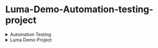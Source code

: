 # Luma-Demo-Automation-testing-project
<details>
<summary>Automation Testing</summary>

### Content Automation Testing 

**Software Testing**:  
Software Testing is a method to check whether the actual software product matches expected requirements and to ensure that software product is Defect free. It involves execution of software/system components using manual or automated tools to evaluate one or more properties of interest. The purpose of software testing is to identify errors, gaps or missing requirements in contrast to actual requirements.  
  
Some prefer saying Software testing definition as a White Box and Black Box Testing. In simple terms, Software Testing means the Verification of Application 
Under Test (AUT)
  
**What is Automation Testing?**  
Automation Testing is a software testing technique that performs using special automated testing software tools to execute a test case suite. On the contrary,Manual Testing is performed by a human sitting in front of a computer carefully executing the test steps.  
The automation testing software can also enter test data into the System Under Test, compare expected and actual results and generate detailed test reports.Software Test Automation demands considerable investments of money and resources.  
Successive development cycles will require execution of same test suite repeatedly. Using a test automation tool, it’s possible to record this test suite and re-play it as required. Once the test suite is automated, no human intervention is required. This improved ROI of Test Automation. The goal of Automation is to reduce the number of test cases to be run manually and not to eliminate Manual Testing altogether.  

**Difference Between Manual And Automation Testing**  

| Automation Testing | Manual Testing |
| ---- | ---- |
| Automated testing is more reliable. It performs same operation each time. It eliminates the risk of human errors. | Manual testing is less reliable. Due to human error, manual testing is not accurate all the time. |
| Initial investment of automation testing is higher. Investment is required for testing tools. In the long run it is less expensive than manual. ROI is higher in the long run compared to Manual testing. | Initial investment of manual testing is less than automation. Investment is required for human resources. ROI is lower in the long run compared to Automation testing. |
| Automation testing is a practical option when we do regressions testing. | Manual testing is a practical option where the test cases are not run repeatedly and only needs to run once or twice. |
| Execution is done through software tools, so it is faster than manual testing and needs less human resources compared to manual testing. | Execution of test cases is time consuming and needs more human resources |
| Exploratory testing is not possible | Exploratory testing is possible |
| Performance Testing like Load Testing, Stress Testing etc. is a practical option in automation testing. | Performance Testing is not a practical option in manual testing |
| It can be done in parallel and reduce test execution time. | Its not an easy task to execute test cases in parallel in manual testing. We need more human resources to do this and becomes more expensive. |
| Programming knowledge is a must in automation testing | Programming knowledge is not required to do manual testing. |
| Build verification testing (BVT) is highly recommended | Build verification testing (BVT) is not recommended |
| Human intervention is not much, so it is not effective to do User Interface testing. | It involves human intervention, so it is highly effective to do User Interface testing. |  

**Which Test Cases To Automate?**  
Test Cases to automate are as follows  
- Data-driven test cases
- Test cases with higher complexity
- Test case with many database updates
- The test execution rate is high
- Smoke/Critical tests
- Tests with several combinations
- Graph test cases
- Higher manual execution time

**Which Test Cases Not To Be Automated?**  
Types of tests need to be performed manually are as follows
- Subjective Validation
- New Functionalities
- Strategic Development
- User Experience
- Complex Functionality
- Quality Control
- Low return on investment
- Installation and setup testing

**Why Test Automation?**  
Test Automation is the best way to increase the effectiveness, test coverage, and execution speed in software testing. Automated software testing is important due to the following reasons:  
- Manual Testing of all workflows, all fields, all negative scenarios is time and money consuming
- It is difficult to test for multilingual sites manually
- Test Automation in software testing does not require Human intervention. You can run automated test unattended (overnight)
- Test Automation increases the speed of test execution
- Automation helps increase Test Coverage
- Manual Testing can become boring and hence error-prone.

**Automated Testing Pros and Cons**:
- **Advantages of automated testing**:
  - Automation is faster in execution then manual testing
  - It is cheaper compared to manual testing in the long run
  - Automated testing is more reliable
  - Automated testing is more powerful and versatile
  - Wider test coverage of application features
  - It is mostly used for regression testing
  - Ensure Consistency & Improves accuracy
  - It is reusable because the automation process can be recorded
  - Automation does not require human intervention. Test scripts can be run unattended
  - More cycle of execution can be achieved through automation
  - It helps to increase the test coverage
  - Early time to market
- **Disadvantages of Automated Testing**:
  - It is recommended only for stable products
  - Automation testing is expensive initially
  - Most of the automation tools are expensive
  - It has some limitations such as handling captcha, getting visual aspects of UI such as fonts, color, sizes etc.,
  - Huge maintenance in case of repeated changes in the requirements

Not all the tools support all kinds of testing. Such as windows, web, mobility, performance/load testing.  

**Automated Testing Process**:  
Following steps are followed in an Automation Process  
- **Step 1) Test tool selection**
Test Tool selection largely depends on the technology the Application Under Test is built on. For instance, QTP does not support Informatica. So QTP cannot be used for testing Informatica applications. It’s a good idea to conduct a Proof of Concept of Tool on AUT.
- **Step 2) Define the scope of Automation**
The scope of automation is the area of your Application Under Test which will be automated. Following points help determine scope:
  - The features that are important for the business
  - Scenarios which have a large amount of data
  - Common functionalities across applications
  - Technical feasibility
  - The extent to which business components are reused
  - The complexity of test cases
  - Ability to use the same test cases for cross-browser testing
- **Step 3) Planning, Design, and Development**
During this phase, you create an Automation strategy & plan, which contains the following details-
  - Automation tools selected
  - Framework design and its features
  - In-Scope and Out-of-scope items of automation
  - Automation testbed preparation
  - Schedule and Timeline of scripting and execution
  - Deliverables of Automation Testing
- **Step 4) Test Execution**
Automation Scripts are executed during this phase. The scripts need input test data before there are set to run. Once executed they provide detailed test reports. Execution can be performed using the automation tool directly or through the Test Management tool which will invoke the automation tool.
Example: Quality center is the Test Management tool which in turn it will invoke QTP for execution of automation scripts. Scripts can be executed in a single machine or a group of machines. The execution can be done during the night, to save time.
- **Step 5) Test Automation Maintenance Approach**
Test Automation Maintenance Approach is an automation testing phase carried out to test whether the new functionalities added to the software are working fine or not. Maintenance in automation testing is executed when new automation scripts are added and need to be reviewed and maintained in order to improve the effectiveness of automation scripts with each successive release cycle.

**Types of Automated Testing**
 - Smoke Testing
 - Unit Testing
 - Integration Testing
 - Functional Testing
 - Keyword Testing
 - Regression Testing
 - Data Driven Testing
 - Black Box Testing

**Test Automation Tools**  
  - Avo Assure
  - TestRigor
  - TestComplete
  - Selenium
  - HP UFT (aka QTP)
  - Watir
  - Telerik Test Studio
  - Silk Test
  - Cucumber
  - WorkSoft Certify
  - Kobiton
  - ACCELQ
</details>  


<details>
<summary>Luma Demo Project</summary>

### Content for This Automation Project


</details>


